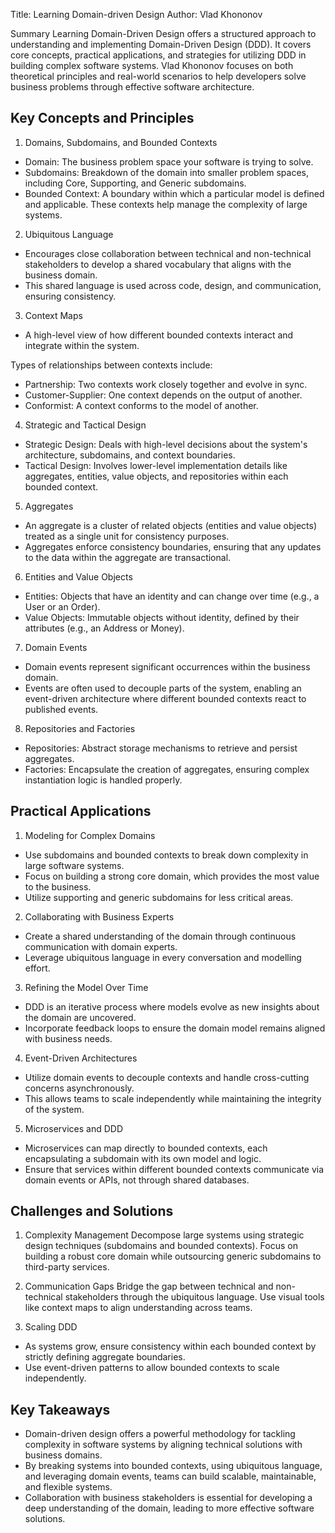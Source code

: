 Title: Learning Domain-driven Design
Author: Vlad Khononov

Summary
Learning Domain-Driven Design offers a structured approach to understanding and implementing Domain-Driven Design (DDD). It covers core concepts, practical applications, and strategies for utilizing DDD in building complex software systems. Vlad Khononov focuses on both theoretical principles and real-world scenarios to help developers solve business problems through effective software architecture.

## Key Concepts and Principles

1. Domains, Subdomains, and Bounded Contexts
- Domain: The business problem space your software is trying to solve.
- Subdomains: Breakdown of the domain into smaller problem spaces, including Core, Supporting, and Generic subdomains.
- Bounded Context: A boundary within which a particular model is defined and applicable. These contexts help manage the complexity of large systems.

2. Ubiquitous Language
- Encourages close collaboration between technical and non-technical stakeholders to develop a shared vocabulary that aligns with the business domain.
- This shared language is used across code, design, and communication, ensuring consistency.

3. Context Maps
- A high-level view of how different bounded contexts interact and integrate within the system.

Types of relationships between contexts include:
- Partnership: Two contexts work closely together and evolve in sync.
- Customer-Supplier: One context depends on the output of another.
- Conformist: A context conforms to the model of another.

4. Strategic and Tactical Design
- Strategic Design: Deals with high-level decisions about the system's architecture, subdomains, and context boundaries.
- Tactical Design: Involves lower-level implementation details like aggregates, entities, value objects, and repositories within each bounded context.

5. Aggregates
- An aggregate is a cluster of related objects (entities and value objects) treated as a single unit for consistency purposes.
- Aggregates enforce consistency boundaries, ensuring that any updates to the data within the aggregate are transactional.

6. Entities and Value Objects
- Entities: Objects that have an identity and can change over time (e.g., a User or an Order).
- Value Objects: Immutable objects without identity, defined by their attributes (e.g., an Address or Money).

7. Domain Events
- Domain events represent significant occurrences within the business domain.
- Events are often used to decouple parts of the system, enabling an event-driven architecture where different bounded contexts react to published events.

8. Repositories and Factories
- Repositories: Abstract storage mechanisms to retrieve and persist aggregates.
- Factories: Encapsulate the creation of aggregates, ensuring complex instantiation logic is handled properly.


## Practical Applications

1. Modeling for Complex Domains
- Use subdomains and bounded contexts to break down complexity in large software systems.
- Focus on building a strong core domain, which provides the most value to the business.
- Utilize supporting and generic subdomains for less critical areas.

2. Collaborating with Business Experts
- Create a shared understanding of the domain through continuous communication with domain experts.
- Leverage ubiquitous language in every conversation and modelling effort.

3. Refining the Model Over Time
- DDD is an iterative process where models evolve as new insights about the domain are uncovered.
- Incorporate feedback loops to ensure the domain model remains aligned with business needs.

4. Event-Driven Architectures
- Utilize domain events to decouple contexts and handle cross-cutting concerns asynchronously.
- This allows teams to scale independently while maintaining the integrity of the system.

5. Microservices and DDD
- Microservices can map directly to bounded contexts, each encapsulating a subdomain with its own model and logic.
- Ensure that services within different bounded contexts communicate via domain events or APIs, not through shared databases.

## Challenges and Solutions

1. Complexity Management
Decompose large systems using strategic design techniques (subdomains and bounded contexts).
Focus on building a robust core domain while outsourcing generic subdomains to third-party services.

2. Communication Gaps
Bridge the gap between technical and non-technical stakeholders through the ubiquitous language.
Use visual tools like context maps to align understanding across teams.

3. Scaling DDD
- As systems grow, ensure consistency within each bounded context by strictly defining aggregate boundaries.
- Use event-driven patterns to allow bounded contexts to scale independently.

## Key Takeaways
- Domain-driven design offers a powerful methodology for tackling complexity in software systems by aligning technical solutions with business domains.
- By breaking systems into bounded contexts, using ubiquitous language, and leveraging domain events, teams can build scalable, maintainable, and flexible systems.
- Collaboration with business stakeholders is essential for developing a deep understanding of the domain, leading to more effective software solutions.

